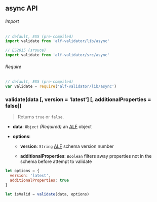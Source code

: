 ## async API

###### Import

```js
// default, ES5 (pre-compiled)
import validate from 'alf-validator/lib/async'

// ES2015 (srouce)
import validate from 'alf-validator/src/async'
```

###### Require

```js
// default, ES5 (pre-compiled)
var validate = require('alf-validator/lib/async')
```

### validate(data [, version = 'latest'] [, additionalProperties = false])

> Returns `true` or `false`.

- **data**: `Object` *(Required)*
  an [ALF](https://github.com/Mashape/api-log-format) object

- **options**:
  - **version**: `String`
    [ALF](https://github.com/Mashape/api-log-format#versions) schema version number

  - **additionalProperties**: `Boolean`
    filters away properties not in the schema before attempt to validate

```js
let options = {
  version: 'latest',
  additionalProperties: true
}

let isValid = validate(data, options)
```
